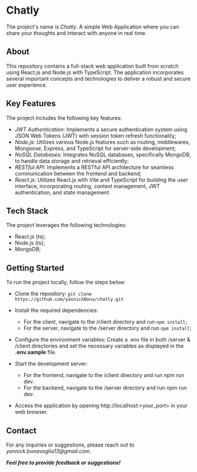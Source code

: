 # Chatly
The project's name is _Chatly_. A simple Web Application where you can share your thoughts and interact with anyone in real time. 

## About
This repository contains a full-stack web application built from scratch using React.js and Node.js with TypeScript. The application incorporates several important concepts and technologies to deliver a robust and secure user experience.

## Key Features
The project includes the following key features:

- *JWT Authentication*: Implements a secure authentication system using JSON Web Tokens (JWT) with session token refresh functionality;
- *Node.js*: Utilizes various Node.js features such as routing, middlewares, Mongoose, Express, and TypeScript for server-side development;
- *NoSQL Databases*: Integrates NoSQL databases, specifically MongoDB, to handle data storage and retrieval efficiently;
- *RESTful API*: Implements a RESTful API architecture for seamless communication between the frontend and backend;
- *React.js*: Utilizes React.js with Vite and TypeScript for building the user interface, incorporating routing, context management, JWT authentication, and state management.

  
## Tech Stack
The project leverages the following technologies:
- React.js (ts);
- Node.js (ts);
- MongoDB;

## Getting Started
To run the project locally, follow the steps below:

- Clone the repository: `git clone https://github.com/yannickBona/chatly.git`

- Install the required dependencies:
    - For the client, navigate to the /client directory and run `npm install`;
    - For the server, navigate to the /server directory and run `npm install`;
- Configure the environment variables: Create a .env file in both /server & /client directories and set the necessary variables as displayed in the **.env.sample** file.

- Start the development server:
    - For the frontend, navigate to the /client directory and run npm run dev.
    - For the backend, navigate to the /server directory and run npm run dev.
  
- Access the application by opening http://localhost:<your_port> in your web browser.

## Contact
For any inquiries or suggestions, please reach out to _yannick.bonavoglia13@gmail.com_.
 
***Feel free to provide feedback or suggestions!***
